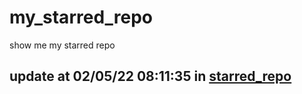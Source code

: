# my_starred_repo
show me my starred repo

update at 02/05/22 08:11:35 in [starred_repo](./index.html)
---

